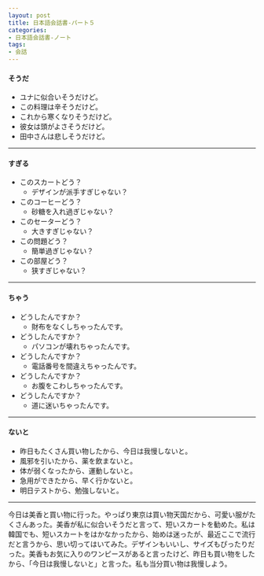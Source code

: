 ```yaml
---
layout: post
title: 日本語会話書-パート５
categories:
- 日本語会話書-ノート
tags:
- 会話
---
```

#### そうだ
* ユナに似合いそうだけど。
* この料理は辛そうだけど。
* これから寒くなりそうだけど。
* 彼女は頭がよさそうだけど。
* 田中さんは悲しそうだけど。

---
#### すぎる
* このスカートどう？
	* デザインが派手すぎじゃない？
* このコーヒーどう？
	* 砂糖を入れ過ぎじゃない？
* このセーターどう？
	* 大きすぎじゃない？
* この問題どう？
	* 簡単過ぎじゃない？
* この部屋どう？
	* 狭すぎじゃない？

---
#### ちゃう
* どうしたんですか？
	* 財布をなくしちゃったんです。
* どうしたんですか？
	* パソコンが壊れちゃったんです。
* どうしたんですか？
	* 電話番号を間違えちゃったんです。
* どうしたんですか？
	* お腹をこわしちゃったんです。
* どうしたんですか？
	* 道に迷いちゃったんです。

---
#### ないと
* 昨日もたくさん買い物したから、今日は我慢しないと。
* 風邪を引いたから、薬を飲まないと。
* 体が弱くなったから、運動しないと。
* 急用ができたから、早く行かないと。
* 明日テストから、勉強しないと。

---
今日は美香と買い物に行った。やっぱり東京は買い物天国だから、可愛い服がたくさんあった。美香が私に似合いそうだと言って、短いスカートを勧めた。私は韓国でも、短いスカートをはかなかったから、始めは迷ったが、最近ここで流行だと言うから、思い切ってはいてみた。デザインもいいし、サイズもぴったりだった。美香もお気に入りのワンピースがあると言ったけど、昨日も買い物をしたから、「今日は我慢しないと」と言った。私も当分買い物は我慢しよう。
